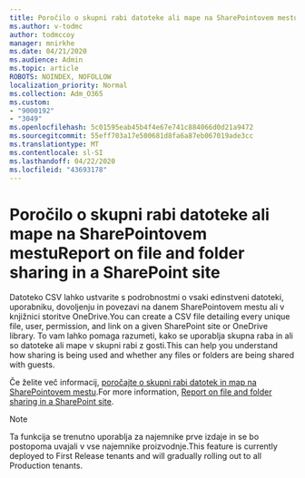 ```yaml
---
title: Poročilo o skupni rabi datoteke ali mape na SharePointovem mestu
ms.author: v-todmc
author: todmccoy
manager: mnirkhe
ms.date: 04/21/2020
ms.audience: Admin
ms.topic: article
ROBOTS: NOINDEX, NOFOLLOW
localization_priority: Normal
ms.collection: Adm_O365
ms.custom:
- "9000192"
- "3049"
ms.openlocfilehash: 5c01595eab45b4f4e67e741c884066d0d21a9472
ms.sourcegitcommit: 55eff703a17e500681d8fa6a87eb067019ade3cc
ms.translationtype: MT
ms.contentlocale: sl-SI
ms.lasthandoff: 04/22/2020
ms.locfileid: "43693178"
---
```

# <a name="report-on-file-and-folder-sharing-in-a-sharepoint-site"></a><span data-ttu-id="d0c77-102">Poročilo o skupni rabi datoteke ali mape na SharePointovem mestu</span><span class="sxs-lookup"><span data-stu-id="d0c77-102">Report on file and folder sharing in a SharePoint site</span></span>

<span data-ttu-id="d0c77-103">Datoteko CSV lahko ustvarite s podrobnostmi o vsaki edinstveni datoteki, uporabniku, dovoljenju in povezavi na danem SharePointovem mestu ali v knjižnici storitve OneDrive.</span><span class="sxs-lookup"><span data-stu-id="d0c77-103">You can create a CSV file detailing every unique file, user, permission, and link on a given SharePoint site or OneDrive library.</span></span> <span data-ttu-id="d0c77-104">To vam lahko pomaga razumeti, kako se uporablja skupna raba in ali so datoteke ali mape v skupni rabi z gosti.</span><span class="sxs-lookup"><span data-stu-id="d0c77-104">This can help you understand how sharing is being used and whether any files or folders are being shared with guests.</span></span>

<span data-ttu-id="d0c77-105">Če želite več informacij, [poročajte o skupni rabi datotek in map na SharePointovem mestu](https://docs.microsoft.com/sharepoint/sharing-reports).</span><span class="sxs-lookup"><span data-stu-id="d0c77-105">For more information, [Report on file and folder sharing in a SharePoint site](https://docs.microsoft.com/sharepoint/sharing-reports).</span></span>

> [!NOTE]
> <span data-ttu-id="d0c77-106">Ta funkcija se trenutno uporablja za najemnike prve izdaje in se bo postopoma uvajali v vse najemnike proizvodnje.</span><span class="sxs-lookup"><span data-stu-id="d0c77-106">This feature is currently deployed to First Release tenants and will gradually rolling out to all Production tenants.</span></span>